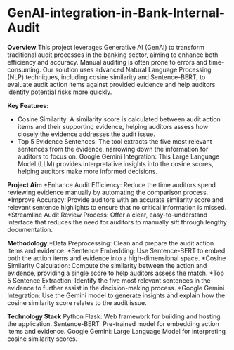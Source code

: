 ﻿# GenAI-integration-in-Bank-Internal-Audit
 
**Overview**
This project leverages Generative AI (GenAI) to transform traditional audit processes in the banking sector, aiming to enhance both efficiency and accuracy. Manual auditing is often prone to errors and time-consuming. Our solution uses advanced Natural Language Processing (NLP) techniques, including cosine similarity and Sentence-BERT, to evaluate audit action items against provided evidence and help auditors identify potential risks more quickly.

**Key Features:**
* Cosine Similarity: A similarity score is calculated between audit action items and their supporting evidence, helping auditors assess how closely the evidence addresses the audit issue.
* Top 5 Evidence Sentences: The tool extracts the five most relevant sentences from the evidence, narrowing down the information for auditors to focus on.
Google Gemini Integration: This Large Language Model (LLM) provides interpretative insights into the cosine scores, helping auditors make more informed decisions.

**Project Aim**
*Enhance Audit Efficiency: Reduce the time auditors spend reviewing evidence manually by automating the comparison process.
*Improve Accuracy: Provide auditors with an accurate similarity score and relevant sentence highlights to ensure that no critical information is missed.
*Streamline Audit Review Process: Offer a clear, easy-to-understand interface that reduces the need for auditors to manually sift through lengthy documentation.

**Methodology**
*Data Preprocessing: Clean and prepare the audit action items and evidence.
*Sentence Embedding: Use Sentence-BERT to embed both the action items and evidence into a high-dimensional space.
*Cosine Similarity Calculation: Compute the similarity between the action and evidence, providing a single score to help auditors assess the match.
*Top 5 Sentence Extraction: Identify the five most relevant sentences in the evidence to further assist in the decision-making process.
*Google Gemini Integration: Use the Gemini model to generate insights and explain how the cosine similarity score relates to the audit issue.

**Technology Stack**
Python Flask: Web framework for building and hosting the application.
Sentence-BERT: Pre-trained model for embedding action items and evidence.
Google Gemini: Large Language Model for interpreting cosine similarity scores.
